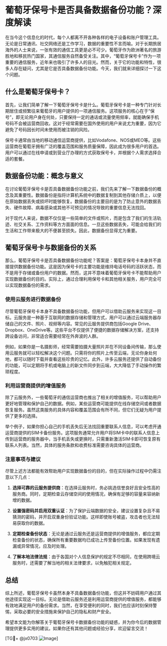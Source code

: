 # 葡萄牙保号卡是否具备数据备份功能？深度解读

在当今这个信息化的时代，每个人都离不开各种各样的电子设备和账户管理工具。无论是日常通讯、社交网络还是工作学习，数据的重要性不言而喻。对于长期旅居海外的人士来说，一张有效的通信工具更是必不可少。葡萄牙作为欧洲著名的旅游胜地和移民热门国家，其通信服务自然备受关注。其中，“葡萄牙保号卡”作为一项重要的通信服务，近年来也吸引了许多人的目光。然而，关于它的功能和特性，很多人存在疑问，尤其是它是否具备数据备份功能。今天，我们就来详细探讨一下这个问题。

## 什么是葡萄牙保号卡？

首先，让我们简单了解一下葡萄牙保号卡是什么。葡萄牙保号卡是一种专门针对长期居住或频繁往来葡萄牙的用户提供的一项通信服务。这项服务的核心在于“保号”，即无论用户身在何处，只要保持一定的通话或流量使用频率，就能确保手机号码不会被运营商回收。这对于经常需要在国外使用的用户来说尤为重要，因为它避免了号码因长时间未使用而被注销的风险。

保号卡通常由当地的移动通信运营商提供，比如Vodafone、NOS或MEO等。这些运营商在葡萄牙拥有广泛的覆盖范围和服务质量保障，因此成为很多用户的首选。用户可以通过在线申请或到营业厅办理的方式获取保号卡，并根据个人需求选择合适的套餐。

## 数据备份功能：概念与意义

在讨论葡萄牙保号卡是否具备数据备份功能之前，我们先来了解一下数据备份的概念及其重要性。数据备份是指将计算机系统中的数据复制到其他存储介质上，以便在原始数据丢失或损坏时能够恢复。数据备份的主要目的是为了防止意外的数据丢失、硬件故障、病毒感染或其他不可预见的情况导致的重要信息无法找回。

对于现代人来说，数据不仅仅是一些简单的文件或照片，而是包含了我们的生活轨迹、社交关系、工作资料等方方面面的信息。一旦这些数据丢失，可能会给我们的生活和工作带来极大的不便甚至损失。因此，数据备份显得尤为重要。

## 葡萄牙保号卡与数据备份的关系

那么，葡萄牙保号卡是否具备数据备份功能呢？答案是：葡萄牙保号卡本身并不直接提供数据备份功能。这是因为保号卡的主要功能是维持电话号码的活跃状态，而不是用于存储或备份用户的数据。然而，这并不意味着葡萄牙保号卡不能帮助用户实现数据备份的目的。实际上，通过合理利用保号卡和其他相关服务，用户完全可以实现数据备份的需求。

### 使用云服务进行数据备份

尽管葡萄牙保号卡本身不具备数据备份功能，但用户可以借助云服务来实现这一目标。云服务是一种基于互联网的数据存储和管理方式，用户可以通过云端服务器存储自己的文件、照片、视频等内容。常见的云服务提供商包括Google Drive、Dropbox、OneDrive等。这些平台不仅提供了便捷的数据存储解决方案，还支持跨设备访问，非常适合需要经常在外奔波的人群。

例如，如果你是一名摄影师，经常需要拍摄大量照片并在不同设备间传输，那么使用云服务就可以轻松解决这个问题。只需将你的照片上传至云端，无论你身处何地，都可以随时下载并查看这些珍贵的记忆。此外，许多云服务还提供了自动备份的功能，可以定期将手机或电脑上的新文件同步到云端，大大降低了手动操作的繁琐程度。

### 利用运营商提供的增值服务

除了云服务外，一些葡萄牙的通信运营商也推出了相关的增值服务，可以帮助用户更好地管理和保护自己的数据。例如，某些运营商可能提供在线存储空间或者数据恢复服务。虽然这类服务的具体内容和覆盖范围会有所不同，但它们无疑为用户提供了更多的选择。

举个例子，如果你担心自己的手机丢失后无法找回重要联系人信息，可以考虑开通运营商提供的SIM卡备份服务。这项服务通常允许用户将SIM卡中的联系人信息上传到运营商的服务器中，当手机丢失或更换时，只需重新激活SIM卡即可恢复原有联系人列表。当然，具体的服务条款和收费标准需要咨询具体的运营商。

### 注意事项与建议

尽管上述方法都能有效帮助用户实现数据备份的目的，但在实际操作过程中仍需注意以下几点：

1. **选择可靠的云服务提供商**：在选择云服务时，务必挑选信誉良好且安全性高的服务商。同时，定期检查云存储空间的使用情况，确保有足够的容量来容纳新增的数据。

2. **设置强密码并启用双重认证**：为了保护云端数据的安全，建议设置复杂且不易猜测的密码，并开启双重身份验证功能。这样即使账号被盗，攻击者也无法轻易获取你的数据。

3. **定期检查备份状态**：无论是通过云服务还是运营商提供的增值服务，都应定期检查备份的状态，确保所有重要数据均已成功上传至备份位置。如果发现有遗漏或异常情况，应及时处理。

4. **了解本地法律法规**：由于各国对个人信息保护的规定不尽相同，在使用跨境云服务时，还需要了解当地的相关法律要求，以免触犯相关规定。

## 总结

综上所述，葡萄牙保号卡虽然本身不具备数据备份功能，但这并不妨碍用户通过其他途径实现这一目标。无论是借助云服务还是利用运营商提供的增值服务，都能够有效地满足用户的备份需求。当然，在享受便利的同时，我们也应该时刻保持警惕，采取必要的安全措施来保护自己的隐私和财产安全。

希望本文能为你解答关于葡萄牙保号卡数据备份功能的疑惑，并为你今后的数据管理提供更多实用的建议。如果你还有其他问题或经验分享，欢迎留言交流！

[TG💪+ @jx0703 ![Image](https://github.com/user-attachments/assets/dbca1d08-cadb-493c-b0ec-ad6f7a83f270)]